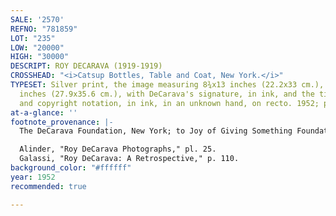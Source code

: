 ```yaml
---
SALE: '2570'
REFNO: "781859"
LOT: "235"
LOW: "20000"
HIGH: "30000"
DESCRIPT: ROY DECARAVA (1919-1919)
CROSSHEAD: "<i>Catsup Bottles, Table and Coat, New York.</i>"
TYPESET: Silver print, the image measuring 8¾x13 inches (22.2x33 cm.), the sheet 11x14
  inches (27.9x35.6 cm.), with DeCarava's signature, in ink, and the title, dates,
  and copyright notation, in ink, in an unknown hand, on recto. 1952; printed 1982
at-a-glance: ''
footnote_provenance: |-
  The DeCarava Foundation, New York; to Joy of Giving Something Foundation, 1996; Phillips, The Odyssey of Collecting: Photographs from Joy of Giving Something Foundation, Part 1, April 3, 2017, lot 43; to the Present Owner.

  Alinder, "Roy DeCarava Photographs," pl. 25.
  Galassi, "Roy DeCarava: A Retrospective," p. 110.
background_color: "#ffffff"
year: 1952
recommended: true

---
```


